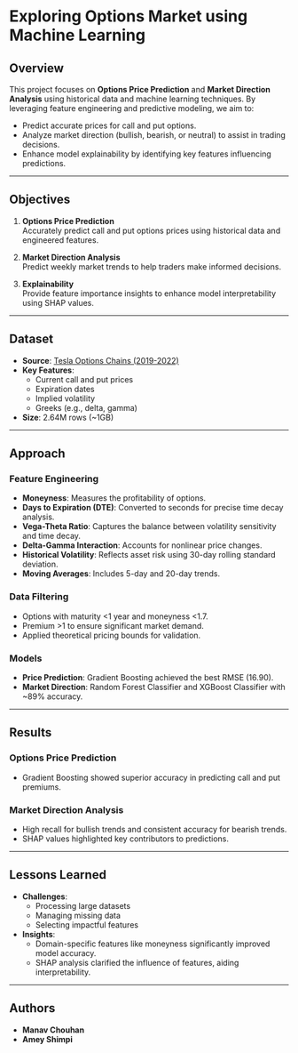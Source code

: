 
# Exploring Options Market using Machine Learning

## Overview

This project focuses on **Options Price Prediction** and **Market Direction Analysis** using historical data and machine learning techniques. By leveraging feature engineering and predictive modeling, we aim to:

- Predict accurate prices for call and put options.
- Analyze market direction (bullish, bearish, or neutral) to assist in trading decisions.
- Enhance model explainability by identifying key features influencing predictions.

---

## Objectives

1. **Options Price Prediction**  
   Accurately predict call and put options prices using historical data and engineered features.
   
2. **Market Direction Analysis**  
   Predict weekly market trends to help traders make informed decisions.
   
3. **Explainability**  
   Provide feature importance insights to enhance model interpretability using SHAP values.

---

## Dataset

- **Source**: [Tesla Options Chains (2019-2022)](https://www.kaggle.com/datasets/kylegraupe/tsla-daily-eod-options-quotes-2019-2022)
- **Key Features**:  
  - Current call and put prices  
  - Expiration dates  
  - Implied volatility  
  - Greeks (e.g., delta, gamma)  
- **Size**: 2.64M rows (~1GB)

---

## Approach

### **Feature Engineering**
- **Moneyness**: Measures the profitability of options.  
- **Days to Expiration (DTE)**: Converted to seconds for precise time decay analysis.  
- **Vega-Theta Ratio**: Captures the balance between volatility sensitivity and time decay.  
- **Delta-Gamma Interaction**: Accounts for nonlinear price changes.  
- **Historical Volatility**: Reflects asset risk using 30-day rolling standard deviation.  
- **Moving Averages**: Includes 5-day and 20-day trends.

### **Data Filtering**
- Options with maturity <1 year and moneyness <1.7.  
- Premium >1 to ensure significant market demand.  
- Applied theoretical pricing bounds for validation.

### **Models**
- **Price Prediction**: Gradient Boosting achieved the best RMSE (16.90).  
- **Market Direction**: Random Forest Classifier and XGBoost Classifier with ~89% accuracy.

---

## Results

### **Options Price Prediction**
- Gradient Boosting showed superior accuracy in predicting call and put premiums.  

### **Market Direction Analysis**
- High recall for bullish trends and consistent accuracy for bearish trends.  
- SHAP values highlighted key contributors to predictions.

---

## Lessons Learned

- **Challenges**:  
  - Processing large datasets  
  - Managing missing data  
  - Selecting impactful features  
- **Insights**:  
  - Domain-specific features like moneyness significantly improved model accuracy.  
  - SHAP analysis clarified the influence of features, aiding interpretability.

---

## Authors

- **Manav Chouhan**  
- **Amey Shimpi**  
